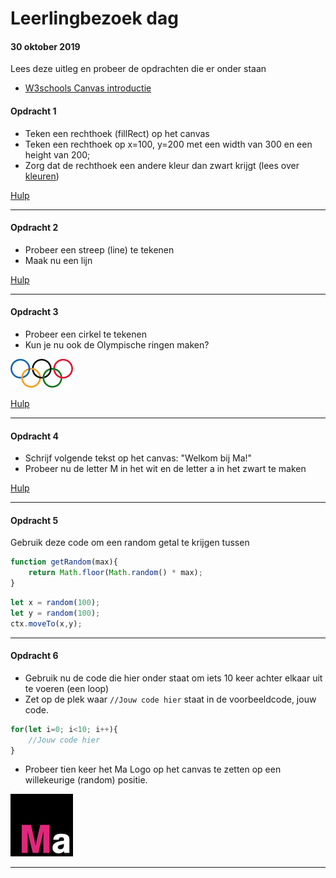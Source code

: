 # Leerlingbezoek dag 

#### 30 oktober 2019

Lees deze uitleg en probeer de opdrachten die er onder staan
* [W3schools Canvas introductie](https://www.w3schools.com/graphics/canvas_intro.asp)



#### Opdracht 1
- Teken een rechthoek (fillRect) op het canvas
- Teken een rechthoek op x=100, y=200 met een width van 300 en een height van 200;
- Zorg dat de rechthoek een andere kleur dan zwart krijgt (lees over [kleuren](https://www.w3schools.com/css/css_colors.asp)) 

[Hulp](https://www.w3schools.com/graphics/canvas_drawing.asp)

---

#### Opdracht 2
- Probeer een streep (line) te tekenen
- Maak nu een lijn  

[Hulp](https://www.w3schools.com/graphics/canvas_coordinates.asp)

---

#### Opdracht 3
- Probeer een cirkel te tekenen
- Kun je nu ook de Olympische ringen maken? 

![Olympische ringen](images/rings.png)

[Hulp](https://www.w3schools.com/graphics/canvas_coordinates.asp)

---

#### Opdracht 4
- Schrijf volgende tekst op het canvas: "Welkom bij Ma!"
- Probeer nu de letter M in het wit en de letter a in het zwart te maken

[Hulp](https://www.w3schools.com/graphics/canvas_text.asp)

---

#### Opdracht 5
Gebruik deze code om een random getal te krijgen tussen 

```javascript
function getRandom(max){
    return Math.floor(Math.random() * max);
}
```

```javascript
let x = random(100);
let y = random(100);
ctx.moveTo(x,y);
```

---

#### Opdracht 6
* Gebruik nu de code die hier onder staat om iets 10 keer achter elkaar uit te voeren (een loop)  
* Zet op de plek waar `//Jouw code hier` staat in de voorbeeldcode, jouw code.

```javascript
for(let i=0; i<10; i++){
    //Jouw code hier
}
```

* Probeer tien keer het Ma Logo op het canvas te zetten op een willekeurige (random) positie.

![Mediacollege Logo](images/ma-logo.png)

---